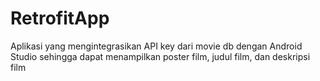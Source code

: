 # RetrofitApp
Aplikasi yang mengintegrasikan API key dari movie db dengan Android Studio sehingga dapat menampilkan poster film, judul film, dan deskripsi film
